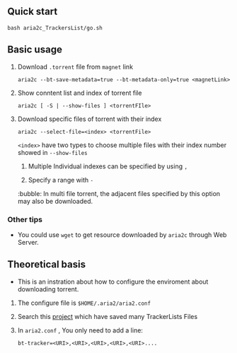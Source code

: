 ## Quick start

```
bash aria2c_TrackersList/go.sh
```

## Basic usage

1. Download `.torrent` file from `magnet` link

    ```
    aria2c --bt-save-metadata=true --bt-metadata-only=true <magnetLink>
    ```

2. Show conntent list and index of torrent file

    ```
    aria2c [ -S | --show-files ] <torrentFIle>
    ```

3. Download specific files of torrent with their index

    ```
    aria2c --select-file=<index> <torrentFile>
    ```

    `<index>` have two types to choose multiple files with their index number showed in `--show-files`
        
    1. Multiple Individual indexes can be specified by using `,`

    2. Specify a range with `-`

    :bubble: In multi file torrent, the adjacent files specified by this option may also be downloaded.

### Other tips

- You could use `wget` to get resource downloaded by `aria2c` through Web Server.

## Theoretical basis

- This is an instration about how to configure the enviroment about downloading torrent.

1. The configure file is `$HOME/.aria2/aria2.conf`

2. Search this [project](https://github.com/ngosang/trackerslist) which have saved many TrackerLists Files

3. In `aria2.conf` , You only need to add a line:

    ```
    bt-tracker=<URI>,<URI>,<URI>,<URI>,<URI>....
    ```